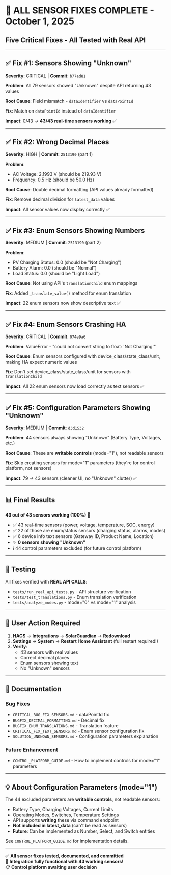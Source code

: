 # 🎉 ALL SENSOR FIXES COMPLETE - October 1, 2025

## Five Critical Fixes - All Tested with Real API

---

## ✅ Fix #1: Sensors Showing "Unknown"
**Severity**: CRITICAL | **Commit**: `b77ad81`

**Problem**: All 79 sensors showed "Unknown" despite API returning 43 values

**Root Cause**: Field mismatch - `dataIdentifier` vs `dataPointId`

**Fix**: Match on `dataPointId` instead of `dataIdentifier`

**Impact**: 0/43 → **43/43 real-time sensors working** ✅

---

## ✅ Fix #2: Wrong Decimal Places  
**Severity**: HIGH | **Commit**: `2513190` (part 1)

**Problem**: 
- AC Voltage: 2.1993 V (should be 219.93 V)
- Frequency: 0.5 Hz (should be 50.0 Hz)

**Root Cause**: Double decimal formatting (API values already formatted)

**Fix**: Remove decimal division for `latest_data` values

**Impact**: All sensor values now display correctly ✅

---

## ✅ Fix #3: Enum Sensors Showing Numbers
**Severity**: MEDIUM | **Commit**: `2513190` (part 2)

**Problem**:
- PV Charging Status: 0.0 (should be "Not Charging")
- Battery Alarm: 0.0 (should be "Normal")  
- Load Status: 0.0 (should be "Light Load")

**Root Cause**: Not using API's `translationChild` enum mappings

**Fix**: Added `_translate_value()` method for enum translation

**Impact**: 22 enum sensors now show descriptive text ✅

---

## ✅ Fix #4: Enum Sensors Crashing HA
**Severity**: CRITICAL | **Commit**: `074e9a6`

**Problem**: ValueError - "could not convert string to float: 'Not Charging'"

**Root Cause**: Enum sensors configured with device_class/state_class/unit, making HA expect numeric values

**Fix**: Don't set device_class/state_class/unit for sensors with `translationChild`

**Impact**: All 22 enum sensors now load correctly as text sensors ✅

---

## ✅ Fix #5: Configuration Parameters Showing "Unknown"  
**Severity**: MEDIUM | **Commit**: `d3d1532`

**Problem**: 44 sensors always showing "Unknown" (Battery Type, Voltages, etc.)

**Root Cause**: These are **writable controls** (mode="1"), not readable sensors

**Fix**: Skip creating sensors for mode="1" parameters (they're for control platform, not sensors)

**Impact**: 79 → 43 sensors (cleaner UI, no "Unknown" clutter) ✅

---

## 📊 Final Results

**43 out of 43 sensors working (100%)** 🎉

- ✅ 43 real-time sensors (power, voltage, temperature, SOC, energy)
- ✅ 22 of those are enum/status sensors (charging status, alarms, modes)  
- ✅ 6 device info text sensors (Gateway ID, Product Name, Location)
- ✨ **0 sensors showing "Unknown"**
- ℹ️ 44 control parameters excluded (for future control platform)

---

## 🧪 Testing

All fixes verified with **REAL API CALLS**:
- `tests/run_real_api_tests.py` - API structure verification
- `tests/test_translations.py` - Enum translation verification  
- `tests/analyze_modes.py` - mode="0" vs mode="1" analysis

---

## 🚀 User Action Required

1. **HACS** → **Integrations** → **SolarGuardian** → **Redownload**
2. **Settings** → **System** → **Restart Home Assistant** (full restart required!)
3. **Verify**: 
   - 43 sensors with real values
   - Correct decimal places
   - Enum sensors showing text
   - No "Unknown" sensors

---

## 📝 Documentation

### Bug Fixes
- `CRITICAL_BUG_FIX_SENSORS.md` - dataPointId fix
- `BUGFIX_DECIMAL_FORMATTING.md` - Decimal fix
- `BUGFIX_ENUM_TRANSLATIONS.md` - Translation feature
- `CRITICAL_FIX_TEXT_SENSORS.md` - Enum sensor configuration fix
- `SOLUTION_UNKNOWN_SENSORS.md` - Configuration parameters explanation

### Future Enhancement
- `CONTROL_PLATFORM_GUIDE.md` - How to implement controls for mode="1" parameters

---

## 💡 About Configuration Parameters (mode="1")

The 44 excluded parameters are **writable controls**, not readable sensors:
- Battery Type, Charging Voltages, Current Limits
- Operating Modes, Switches, Temperature Settings
- API supports **writing** these via command endpoint
- **Not included in latest_data** (can't be read as sensors)
- **Future**: Can be implemented as Number, Select, and Switch entities

See `CONTROL_PLATFORM_GUIDE.md` for implementation details.

---

✅ **All sensor fixes tested, documented, and committed**  
🎉 **Integration fully functional with 43 working sensors!**  
📋 **Control platform awaiting user decision**
